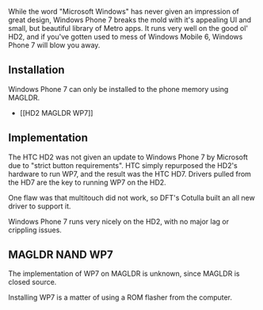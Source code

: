 While the word "Microsoft Windows" has never given an impression of great design, Windows Phone 7 breaks the mold with it's appealing UI and small, but beautiful library of Metro apps. It runs very well on the good ol' HD2, and if you've gotten used to mess of Windows Mobile 6, Windows Phone 7 will blow you away.

## Installation

Windows Phone 7 can only be installed to the phone memory using MAGLDR.

* [[HD2 MAGLDR WP7]]

## Implementation

The HTC HD2 was not given an update to Windows Phone 7 by Microsoft due to "strict button requirements". HTC simply repurposed the HD2's hardware to run WP7, and the result was the HTC HD7. Drivers pulled from the HD7 are the key to running WP7 on the HD2.

One flaw was that multitouch did not work, so DFT's Cotulla built an all new driver to support it.

Windows Phone 7 runs very nicely on the HD2, with no major lag or crippling issues.

## MAGLDR NAND WP7

The implementation of WP7 on MAGLDR is unknown, since MAGLDR is closed source.

Installing WP7 is a matter of using a ROM flasher from the computer.
